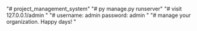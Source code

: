 "# project_management_system" 
"# py manage.py runserver" 
"# visit 127.0.0.1/admin " 
"# username: admin password: admin " 
"# manage your organization. Happy days! " 
